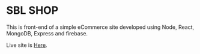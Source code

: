 # SBL SHOP

This is front-end of a simple eCommerce site developed using Node, React, MongoDB, Express and firebase. 

Live site is [Here](https://sbl-shop.firebaseapp.com/).